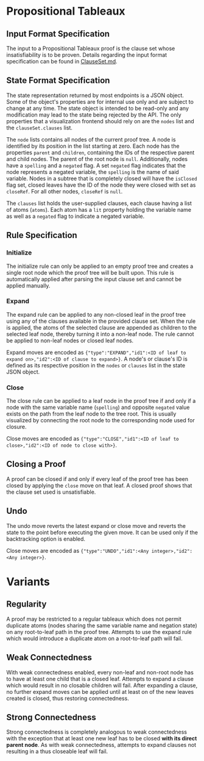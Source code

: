 # Propositional Tableaux

## Input Format Specification

The input to a Propositional Tableaux proof is the clause set whose insatisfiability is to be proven. Details regarding the input format specification can be found in [ClauseSet.md](./ClauseSet.md).

## State Format Specification

The state representation returned by most endpoints is a JSON object. Some of the object's properties are for internal use only and are subject to change at any time. The state object is intended to be read-only and any modification may lead to the state being rejected by the API. The only properties that a visualization frontend should rely on are the `nodes` list and the `clauseSet.clauses` list.

The `node` lists contains all nodes of the current proof tree. A node is identified by its position in the list starting at zero. Each node has the properties `parent` and `children`, containing the IDs of the respective parent and child nodes. The parent of the root node is `null`. Additionally, nodes have a `spelling` and a `negated` flag. A set `negated` flag indicates that the node represents a negated variable, the `spelling` is the name of said variable. Nodes in a subtree that is completely closed will have the `isClosed` flag set, closed leaves have the ID of the node they were closed with set as `closeRef`. For all other nodes, `closeRef` is `null`.

The `clauses` list holds the user-supplied clauses, each clause having a list of atoms (`atoms`). Each atom has a `lit` property holding the variable name as well as a `negated` flag to indicate a negated variable.

## Rule Specification

### Initialize

The initialize rule can only be applied to an empty proof tree and creates a single root node which the proof tree will be built upon. This rule is automatically applied after parsing the input clause set and cannot be applied manually.

### Expand

The expand rule can be applied to any non-closed leaf in the proof tree using any of the clauses available in the provided clause set. When the rule is applied, the atoms of the selected clause are appended as children to the selected leaf node, thereby turning it into a non-leaf node.
The rule cannot be applied to non-leaf nodes or closed leaf nodes.

Expand moves are encoded as `{"type":"EXPAND","id1":<ID of leaf to expand on>,"id2":<ID of clause to expand>}`. A node's or clause's ID is defined as its respective position in the `nodes` or `clauses` list in the state JSON object.

### Close

The close rule can be applied to a leaf node in the proof tree if and only if a node with the same variable name (`spelling`) and opposite `negated` value exists on the path from the leaf node to the tree root. This is usually visualized by connecting the root node to the corresponding node used for closure.

Close moves are encoded as `{"type":"CLOSE","id1":<ID of leaf to close>,"id2":<ID of node to close with>}`.

## Closing a Proof

A proof can be closed if and only if every leaf of the proof tree has been closed by applying the `close` move on that leaf. A closed proof shows that the clause set used is unsatisfiable.

## Undo

The undo move reverts the latest expand or close move and reverts the state to the point before executing the given move. It can be used only if the backtracking option is enabled.

Close moves are encoded as `{"type":"UNDO","id1":<Any integer>,"id2":<Any integer>}`.

# Variants

## Regularity

A proof may be restricted to a regular tableaux which does not permit duplicate atoms (nodes sharing the same variable name and negation state) on any root-to-leaf path in the proof tree. Attempts to use the expand rule which would introduce a duplicate atom on a root-to-leaf path will fail.

## Weak Connectedness

With weak connectedness enabled, every non-leaf and non-root node has to have at least one child that is a closed leaf. Attempts to expand a clause which would result in no closable children will fail. After expanding a clause, no further expand moves can be applied until at least on of the new leaves created is closed, thus restoring connectedness.

## Strong Connectedness

Strong connectedness is completely analogous to weak connectedness with the exception that at least one new leaf has to be closed **with its direct parent node**. As with weak connectedness, attempts to expand clauses not resulting in a thus closeable leaf will fail.
